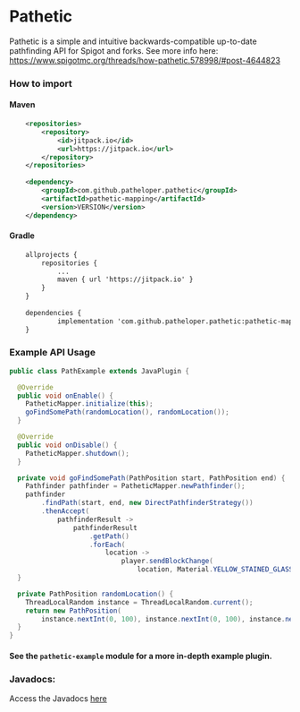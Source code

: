 # Pathetic

Pathetic is a simple and intuitive backwards-compatible up-to-date pathfinding API for Spigot and forks.
See more info here: https://www.spigotmc.org/threads/how-pathetic.578998/#post-4644823

### How to import

#### Maven
```xml
	<repositories>
		<repository>
		    <id>jitpack.io</id>
		    <url>https://jitpack.io</url>
		</repository>
	</repositories>
 
	<dependency>
	    <groupId>com.github.patheloper.pathetic</groupId>
	    <artifactId>pathetic-mapping</artifactId>
	    <version>VERSION</version>
	</dependency>
```

#### Gradle
```xml
	allprojects {
		repositories {
			...
			maven { url 'https://jitpack.io' }
		}
	}
    
	dependencies {
	        implementation 'com.github.patheloper.pathetic:pathetic-mapping:VERSION'
	}
```

### Example API Usage
```java
public class PathExample extends JavaPlugin {

  @Override
  public void onEnable() {
    PatheticMapper.initialize(this);
    goFindSomePath(randomLocation(), randomLocation());
  }

  @Override
  public void onDisable() {
    PatheticMapper.shutdown();
  }

  private void goFindSomePath(PathPosition start, PathPosition end) {
    Pathfinder pathfinder = PatheticMapper.newPathfinder();
    pathfinder
        .findPath(start, end, new DirectPathfinderStrategy())
        .thenAccept(
            pathfinderResult ->
                pathfinderResult
                    .getPath()
                    .forEach(
                        location ->
                            player.sendBlockChange(
                                location, Material.YELLOW_STAINED_GLASS.createBlockData())));
  }

  private PathPosition randomLocation() {
    ThreadLocalRandom instance = ThreadLocalRandom.current();
    return new PathPosition(
        instance.nextInt(0, 100), instance.nextInt(0, 100), instance.nextInt(0, 100));
  }
}

```

#### See the `pathetic-example` module for a more in-depth example plugin.

### Javadocs:
Access the Javadocs [here](https://patheticdocs.ollieee.xyz/)
